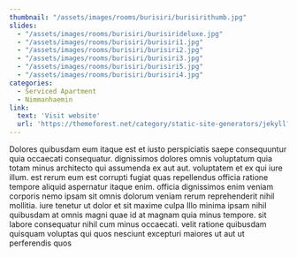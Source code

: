 ```yaml
---
thumbnail: "/assets/images/rooms/burisiri/burisirithumb.jpg"
slides:
  - "/assets/images/rooms/burisiri/burisirideluxe.jpg"
  - "/assets/images/rooms/burisiri/burisiri1.jpg"
  - "/assets/images/rooms/burisiri/burisiri2.jpg"
  - "/assets/images/rooms/burisiri/burisiri3.jpg"
  - "/assets/images/rooms/burisiri/burisiri5.jpg"
  - "/assets/images/rooms/burisiri/burisiri4.jpg"
categories:
  - Serviced Apartment
  - Nimmanhaemin
link:
  text: 'Visit website'
  url: 'https://themeforest.net/category/static-site-generators/jekyll?ref=honryou'
---
```


Dolores quibusdam eum itaque est et iusto perspiciatis saepe consequuntur quia occaecati consequatur. dignissimos dolores omnis voluptatum quia totam minus architecto qui assumenda ex aut aut. voluptatem et ex qui iure illum. est rerum eum est corrupti fugiat quas repellendus officia ratione tempore aliquid aspernatur itaque enim. officia dignissimos enim veniam corporis nemo ipsam sit omnis dolorum veniam rerum reprehenderit nihil mollitia. iure tenetur ut dolor et sit maxime culpa Illo minima ipsam nihil quibusdam at omnis magni quae id at magnam quia minus tempore. sit labore consequatur nihil cum minus occaecati. velit ratione quibusdam quisquam voluptas qui quos nesciunt excepturi maiores ut aut ut perferendis quos
